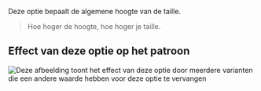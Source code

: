 Deze optie bepaalt de algemene hoogte van de taille.

> Hoe hoger de hoogte, hoe hoger je taille.

## Effect van deze optie op het patroon

![Deze afbeelding toont het effect van deze optie door meerdere varianten die een andere waarde hebben voor deze optie te vervangen](shin_rise_sample.svg "Effect van deze optie op het patroon")
